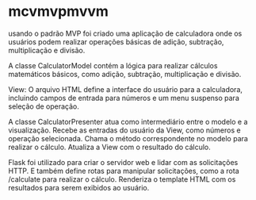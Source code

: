 # mcvmvpmvvm
usando o padrão MVP foi criado uma aplicação de calculadora onde os usuários podem realizar operações básicas de adição, subtração, multiplicação e divisão.

A classe CalculatorModel contém a lógica para realizar cálculos matemáticos básicos, como adição, subtração, multiplicação e divisão.

View:
O arquivo HTML  define a interface do usuário para a calculadora, incluindo campos de entrada para números e um menu suspenso para seleção de operação.

A classe CalculatorPresenter atua como intermediário entre o modelo e a visualização.
Recebe as entradas do usuário da View, como números e operação selecionada.
Chama o método correspondente no modelo para realizar o cálculo.
Atualiza a View com o resultado do cálculo.


Flask foi utilizado para criar o servidor web e lidar com as solicitações HTTP.
E também define rotas para manipular solicitações, como a rota /calculate para realizar o cálculo.
Renderiza o template HTML com os resultados para serem exibidos ao usuário.
